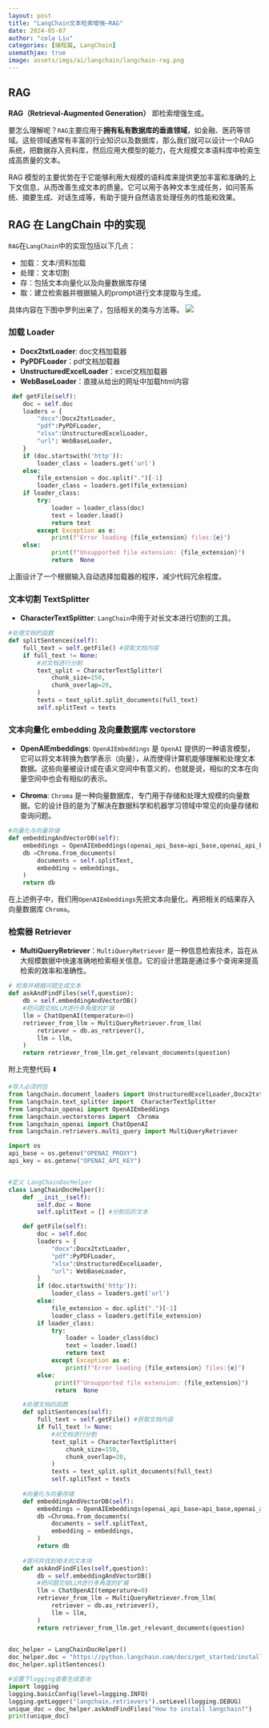 ```yaml
---
layout: post
title: "LangChain文本检索增强—RAG"
date: 2024-05-07
author: "cola Liu"
categories: [编程篇, LangChain]
usemathjax: true
image: assets/imgs/ai/langchain/langchain-rag.png
---
```


## RAG

**RAG（Retrieval-Augmented Generation）** 即检索增强生成。

要怎么理解呢？`RAG`主要应用于**拥有私有数据库的垂直领域**，如金融、医药等领域。这些领域通常有丰富的行业知识以及数据库，那么我们就可以设计一个RAG系统，把数据存入资料库，然后应用大模型的能力，在大规模文本语料库中检索生成高质量的文本。

RAG 模型的主要优势在于它能够利用大规模的语料库来提供更加丰富和准确的上下文信息，从而改善生成文本的质量。它可以用于各种文本生成任务，如问答系统、摘要生成、对话生成等，有助于提升自然语言处理任务的性能和效果。


## RAG 在 LangChain 中的实现
`RAG`在`LangChain`中的实现包括以下几点：
- 加载：文本/资料加载
- 处理：文本切割
- 存：包括文本向量化以及向量数据库存储
- 取：建立检索器并根据输入的prompt进行文本提取与生成。

具体内容在下图中罗列出来了，包括相关的类与方法等。
<img src="/assets/imgs/ai/langchain/langchain-rag.png" />

### 加载 Loader
- **Docx2txtLoader**: doc文档加载器
- **PyPDFLoader**：pdf文档加载器
- **UnstructuredExcelLoader**：excel文档加载器
- **WebBaseLoader**：直接从给出的网址中加载html内容

```python
 def getFile(self):
    doc = self.doc
    loaders = {
        "docx":Docx2txtLoader,
        "pdf":PyPDFLoader,
        "xlsx":UnstructuredExcelLoader,
        "url": WebBaseLoader,
    }
    if (doc.startswith('http')):
        loader_class = loaders.get('url')
    else:
        file_extension = doc.split(".")[-1]
        loader_class = loaders.get(file_extension)
    if loader_class:
        try:
            loader = loader_class(doc)
            text = loader.load()
            return text
        except Exception as e: 
            print(f"Error loading {file_extension} files:{e}") 
    else:
            print(f"Unsupported file extension: {file_extension}")
            return  None 
```
上面设计了一个根据输入自动选择加载器的程序，减少代码冗余程度。

### 文本切割 TextSplitter
- **CharacterTextSplitter**: `LangChain`中用于对长文本进行切割的工具。

```python
#处理文档的函数
def splitSentences(self):
    full_text = self.getFile() #获取文档内容
    if full_text != None:
        #对文档进行分割
        text_split = CharacterTextSplitter(
            chunk_size=150,
            chunk_overlap=20,
        )
        texts = text_split.split_documents(full_text)
        self.splitText = texts
```
### 文本向量化 embedding 及向量数据库 vectorstore
- **OpenAIEmbeddings**: `OpenAIEmbeddings` 是 `OpenAI` 提供的一种语言模型，它可以将文本转换为数学表示（向量），从而使得计算机能够理解和处理文本数据。这些向量被设计成在语义空间中有意义的，也就是说，相似的文本在向量空间中也会有相似的表示。

- **Chroma**: `Chroma` 是一种向量数据库，专门用于存储和处理大规模的向量数据。它的设计目的是为了解决在数据科学和机器学习领域中常见的向量存储和查询问题。


```python
#向量化与向量存储
def embeddingAndVectorDB(self):
    embeddings = OpenAIEmbeddings(openai_api_base=api_base,openai_api_key=api_key)
    db =Chroma.from_documents(
        documents = self.splitText,
        embedding = embeddings,
    )
    return db
```
在上述例子中，我们用`OpenAIEmbeddings`先把文本向量化，再把相关的结果存入向量数据库 `Chroma`。

### 检索器 Retriever
- **MultiQueryRetriever**：`MultiQueryRetriever` 是一种信息检索技术，旨在从大规模数据中快速准确地检索相关信息。它的设计思路是通过多个查询来提高检索的效率和准确性。

```python
# 检索并根据问题生成文本
def askAndFindFiles(self,question):
    db = self.embeddingAndVectorDB()
    #把问题交给LLM进行多角度的扩展
    llm = ChatOpenAI(temperature=0)
    retriever_from_llm = MultiQueryRetriever.from_llm(
        retriever = db.as_retriever(),
        llm = llm,
    )
    return retriever_from_llm.get_relevant_documents(question)
```


附上完整代码 ⬇️ 
```python
#导入必须的包
from langchain.document_loaders import UnstructuredExcelLoader,Docx2txtLoader,PyPDFLoader, WebBaseLoader
from langchain.text_splitter import  CharacterTextSplitter
from langchain_openai import OpenAIEmbeddings
from langchain.vectorstores import  Chroma
from langchain_openai import ChatOpenAI
from langchain.retrievers.multi_query import MultiQueryRetriever

import os
api_base = os.getenv("OPENAI_PROXY")
api_key = os.getenv("OPENAI_API_KEY")


#定义 LangChainDocHelper
class LangChainDocHelper():
    def __init__(self):
        self.doc = None
        self.splitText = [] #分割后的文本

    def getFile(self):
        doc = self.doc
        loaders = {
            "docx":Docx2txtLoader,
            "pdf":PyPDFLoader,
            "xlsx":UnstructuredExcelLoader,
            "url": WebBaseLoader,
        }
        if (doc.startswith('http')):
            loader_class = loaders.get('url')
        else:
            file_extension = doc.split(".")[-1]
            loader_class = loaders.get(file_extension)
        if loader_class:
            try:
                loader = loader_class(doc)
                text = loader.load()
                return text
            except Exception as e: 
                print(f"Error loading {file_extension} files:{e}") 
        else:
             print(f"Unsupported file extension: {file_extension}")
             return  None 

    #处理文档的函数
    def splitSentences(self):
        full_text = self.getFile() #获取文档内容
        if full_text != None:
            #对文档进行分割
            text_split = CharacterTextSplitter(
                chunk_size=150,
                chunk_overlap=20,
            )
            texts = text_split.split_documents(full_text)
            self.splitText = texts
    
    #向量化与向量存储
    def embeddingAndVectorDB(self):
        embeddings = OpenAIEmbeddings(openai_api_base=api_base,openai_api_key=api_key)
        db =Chroma.from_documents(
            documents = self.splitText,
            embedding = embeddings,
        )
        return db
    
    #提问并找到相关的文本块
    def askAndFindFiles(self,question):
        db = self.embeddingAndVectorDB()
        #把问题交给LLM进行多角度的扩展
        llm = ChatOpenAI(temperature=0)
        retriever_from_llm = MultiQueryRetriever.from_llm(
            retriever = db.as_retriever(),
            llm = llm,
        )
        return retriever_from_llm.get_relevant_documents(question)
        

doc_helper = LangChainDocHelper()
doc_helper.doc = "https://python.langchain.com/docs/get_started/installation/"
doc_helper.splitSentences()

#设置下logging查看生成查询
import logging
logging.basicConfig(level=logging.INFO)
logging.getLogger("langchain.retrievers").setLevel(logging.DEBUG)
unique_doc = doc_helper.askAndFindFiles("How to install langchain?")
print(unique_doc)
```